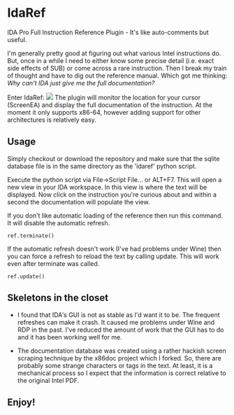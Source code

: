 IdaRef
======
IDA Pro Full Instruction Reference Plugin - It's like auto-comments but useful.

I'm generally pretty good at figuring out what various Intel instructions do.
But, once in a while I need to either know some precise detail (i.e. exact 
side effects of SUB) or come across a rare instruction. Then I break my train
of thought and have to dig out the reference manual. Which got me thinking: 
<i>Why can't IDA just give me the full documentation?</i>

Enter IdaRef:
![](https://raw.githubusercontent.com/nologic/idaref/master/screenshot/idaref.png)
The plugin will monitor the location for your cursor (ScreenEA) and display the full
documentation of the instruction. At the moment it only supports x86-64, however
adding support for other architectures is relatively easy.

Usage
-----
Simply checkout or download the repository and make sure that the sqlite database
file is in the same directory as the 'idaref' python script.

Execute the python script via File->Script File... or ALT+F7. This will open a new
view in your IDA workspace. In this view is where the text will be displayed. Now
click on the instruction you're curious about and within a second the documentation
will populate the view.

If you don't like automatic loading of the reference then run this command. It will 
disable the automatic refresh.

    ref.terminate()

If the automatic refresh doesn't work (I've had problems under Wine) then you can
force a refresh to reload the text by calling update. This will work even after
terminate was called.

    ref.update()
    
Skeletons in the closet
-----------------------
* I found that IDA's GUI is not as stable as I'd want it to be. The frequent 
refreshes can make it crash. It caused me problems under Wine and RDP in the
past. I've reduced the amount of work that the GUI has to do and it has been
working well for me.

* The documentation database was created using a rather hackish screen scraping
technique by the x86doc project which I forked. So, there are probably some 
strange characters or tags in the text. At least, it is a mechanical process
so I expect that the information is correct relative to the original Intel PDF.

Enjoy!
------
